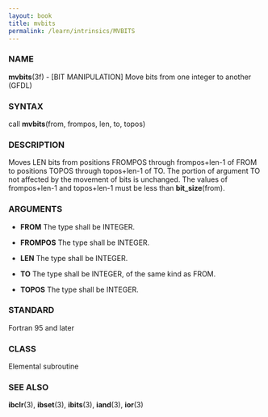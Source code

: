 ```yaml
---
layout: book
title: mvbits
permalink: /learn/intrinsics/MVBITS
---
```

### NAME

**mvbits**(3f) - \[BIT MANIPULATION\] Move bits from one integer to another
(GFDL)

### SYNTAX

call **mvbits**(from, frompos, len, to, topos)

### DESCRIPTION

Moves LEN bits from positions FROMPOS through frompos+len-1 of FROM to
positions TOPOS through topos+len-1 of TO. The portion of argument TO
not affected by the movement of bits is unchanged. The values of
frompos+len-1 and topos+len-1 must be less than **bit\_size**(from).

### ARGUMENTS

  - **FROM**
    The type shall be INTEGER.

  - **FROMPOS**
    The type shall be INTEGER.

  - **LEN**
    The type shall be INTEGER.

  - **TO**
    The type shall be INTEGER, of the same kind as FROM.

  - **TOPOS**
    The type shall be INTEGER.

### STANDARD

Fortran 95 and later

### CLASS

Elemental subroutine

### SEE ALSO

**ibclr**(3), **ibset**(3), **ibits**(3), **iand**(3), **ior**(3)
